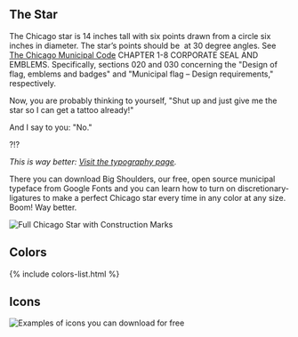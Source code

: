 ## The Star

The Chicago star is 14 inches tall with six points drawn from a circle six inches in diameter. The star’s points should be  at 30 degree angles.
See [The Chicago Municipal Code](http://library.amlegal.com/nxt/gateway.dll/Illinois/chicago_il/municipalcodeofchicago?f=templates$fn=default.htm$3.0$vid=amlegal:chicago_il) CHAPTER 1-8 CORPORATE SEAL AND EMBLEMS. Specifically, sections 020 and 030 concerning the "Design of flag, emblems and badges" and "Municipal flag – Design requirements," respectively.

Now, you are probably thinking to yourself, "Shut up and just give me the star so I can get a tattoo already!"

And I say to you: "No."

?!?

*This is way better: [Visit the typography page](/typography).*

There you can download Big Shoulders, our free, open source municipal typeface from Google Fonts and you can learn how to turn on discretionary-ligatures to make a perfect Chicago star every time in any color at any size. Boom! Way better.

![Full Chicago Star with Construction Marks](/assets/img/full-star-with-circles.png)


## Colors

{% include colors-list.html %}


## Icons
![Examples of icons you can download for free](/assets/img/icon-examples.png)


